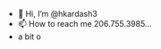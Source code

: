 - 👋 Hi, I’m @hkardash3
- 📫 How to reach me 206.755.3985...
- a bit o
<!---
hkardash3/hkardash3 is a ✨ special ✨ repository because its `README.md` (this file) appears on your GitHub profile.
You can click the Preview link to take a look at your changes.
--->
